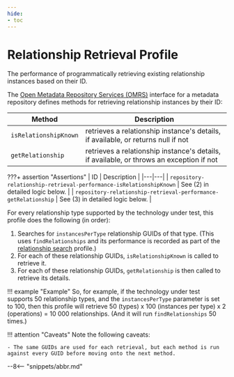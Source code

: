 ```yaml
---
hide:
- toc
---
```


<!-- SPDX-License-Identifier: CC-BY-4.0 -->
<!-- Copyright Contributors to the Egeria project. -->

# Relationship Retrieval Profile

The performance of programmatically retrieving existing relationship instances based on their ID.

The [Open Metadata Repository Services (OMRS)](./services/omrs) interface for a metadata repository defines methods for retrieving relationship instances by their ID:

| Method | Description |
|---|---|
| `isRelationshipKnown` | retrieves a relationship instance's details, if available, or returns null if not |
| `getRelationship` | retrieves a relationship instance's details, if available, or throws an exception if not |

???+ assertion "Assertions"
    | ID | Description |
    |---|---|
    | `repository-relationship-retrieval-performance-isRelationshipKnown` | See (2) in detailed logic below. |
    | `repository-relationship-retrieval-performance-getRelationship` | See (3) in detailed logic below. |

For every relationship type supported by the technology under test, this profile does the following (in order):

1. Searches for `instancesPerType` relationship GUIDs of that type. (This uses `findRelationships` and its performance is recorded as part of the [relationship search](relationship-search.md) profile.)
1. For each of these relationship GUIDs, `isRelationshipKnown` is called to retrieve it.
1. For each of these relationship GUIDs, `getRelationship` is then called to retrieve its details.

!!! example "Example"
    So, for example, if the technology under test supports 50 relationship types, and the `instancesPerType` parameter is set to 100, then this profile will retrieve 50 (types) x 100 (instances per type) x 2 (operations) = 10 000 relationships. (And it will run `findRelationships` 50 times.)

!!! attention "Caveats"
    Note the following caveats:

    - The same GUIDs are used for each retrieval, but each method is run against every GUID before moving onto the next method.

--8<-- "snippets/abbr.md"
